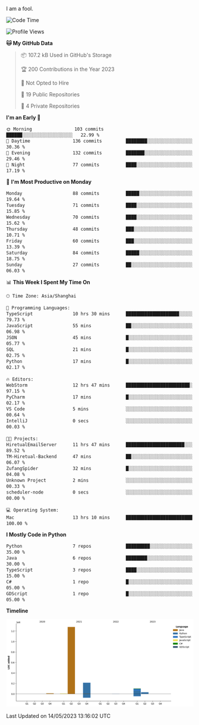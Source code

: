 I am a fool.

<!--START_SECTION:waka-->
![Code Time](http://img.shields.io/badge/Code%20Time-391%20hrs%2023%20mins-blue)

![Profile Views](http://img.shields.io/badge/Profile%20Views-7-blue)

**🐱 My GitHub Data** 

> 📦 107.2 kB Used in GitHub's Storage 
 > 
> 🏆 200 Contributions in the Year 2023
 > 
> 🚫 Not Opted to Hire
 > 
> 📜 19 Public Repositories 
 > 
> 🔑 4 Private Repositories 
 > 
**I'm an Early 🐤** 

```text
🌞 Morning                103 commits         ██████░░░░░░░░░░░░░░░░░░░   22.99 % 
🌆 Daytime                136 commits         ████████░░░░░░░░░░░░░░░░░   30.36 % 
🌃 Evening                132 commits         ███████░░░░░░░░░░░░░░░░░░   29.46 % 
🌙 Night                  77 commits          ████░░░░░░░░░░░░░░░░░░░░░   17.19 % 
```
📅 **I'm Most Productive on Monday** 

```text
Monday                   88 commits          █████░░░░░░░░░░░░░░░░░░░░   19.64 % 
Tuesday                  71 commits          ████░░░░░░░░░░░░░░░░░░░░░   15.85 % 
Wednesday                70 commits          ████░░░░░░░░░░░░░░░░░░░░░   15.62 % 
Thursday                 48 commits          ███░░░░░░░░░░░░░░░░░░░░░░   10.71 % 
Friday                   60 commits          ███░░░░░░░░░░░░░░░░░░░░░░   13.39 % 
Saturday                 84 commits          █████░░░░░░░░░░░░░░░░░░░░   18.75 % 
Sunday                   27 commits          ██░░░░░░░░░░░░░░░░░░░░░░░   06.03 % 
```


📊 **This Week I Spent My Time On** 

```text
🕑︎ Time Zone: Asia/Shanghai

💬 Programming Languages: 
TypeScript               10 hrs 30 mins      ████████████████████░░░░░   79.73 % 
JavaScript               55 mins             ██░░░░░░░░░░░░░░░░░░░░░░░   06.98 % 
JSON                     45 mins             █░░░░░░░░░░░░░░░░░░░░░░░░   05.77 % 
SQL                      21 mins             █░░░░░░░░░░░░░░░░░░░░░░░░   02.75 % 
Python                   17 mins             █░░░░░░░░░░░░░░░░░░░░░░░░   02.17 % 

🔥 Editors: 
WebStorm                 12 hrs 47 mins      ████████████████████████░   97.15 % 
PyCharm                  17 mins             █░░░░░░░░░░░░░░░░░░░░░░░░   02.17 % 
VS Code                  5 mins              ░░░░░░░░░░░░░░░░░░░░░░░░░   00.64 % 
IntelliJ                 0 secs              ░░░░░░░░░░░░░░░░░░░░░░░░░   00.03 % 

🐱‍💻 Projects: 
HiretualEmailServer      11 hrs 47 mins      ██████████████████████░░░   89.52 % 
TM-Hiretual-Backend      47 mins             ██░░░░░░░░░░░░░░░░░░░░░░░   06.07 % 
ZufangSpider             32 mins             █░░░░░░░░░░░░░░░░░░░░░░░░   04.08 % 
Unknown Project          2 mins              ░░░░░░░░░░░░░░░░░░░░░░░░░   00.33 % 
scheduler-node           0 secs              ░░░░░░░░░░░░░░░░░░░░░░░░░   00.00 % 

💻 Operating System: 
Mac                      13 hrs 10 mins      █████████████████████████   100.00 % 
```

**I Mostly Code in Python** 

```text
Python                   7 repos             █████████░░░░░░░░░░░░░░░░   35.00 % 
Java                     6 repos             ████████░░░░░░░░░░░░░░░░░   30.00 % 
TypeScript               3 repos             ████░░░░░░░░░░░░░░░░░░░░░   15.00 % 
C#                       1 repo              █░░░░░░░░░░░░░░░░░░░░░░░░   05.00 % 
GDScript                 1 repo              █░░░░░░░░░░░░░░░░░░░░░░░░   05.00 % 
```



**Timeline**

![Lines of Code chart](https://raw.githubusercontent.com/VeejaLiu/VeejaLiu/master/assets/bar_graph.png)


 Last Updated on 14/05/2023 13:16:02 UTC
<!--END_SECTION:waka-->
